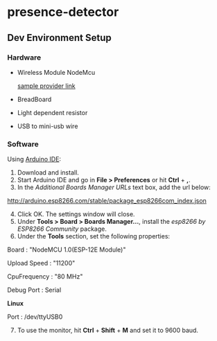 # presence-detector

## Dev Environment Setup

### Hardware

- Wireless Module NodeMcu 

  [sample provider link](https://www.amazon.ca/Wireless-NodeMcu-Nodemcu-Development-Products/dp/B07JLPGCT8/ref=sr_1_fkmr0_3?ie=UTF8&keywords=Lua%20Nodemcu%20WIFI%20Network%20Development%20Board%20Based%20ESP8266%20HIGH%20QUALITY&language=en_CA&qid=1547681099&sr=8-3-fkmr0)

- BreadBoard
- Light dependent resistor
- USB to mini-usb wire


###  Software

Using [Arduino IDE](https://www.arduino.cc/en/Main/Software): 

1. Download and install.
2. Start Arduino IDE and go in __File > Preferences__ or hit __Ctrl__ + __,__.
3. In the _Additional Boards Manager URLs_ text box, add the url below:

http://arduino.esp8266.com/stable/package_esp8266com_index.json

4. Click OK. The settings window will close.
5. Under __Tools > Board > Boards Manager...__, install the _esp8266 by ESP8266 Community_ package.  
6. Under the __Tools__ section, set the following properties:
  
Board : "NodeMCU 1.0(ESP-12E Module)"

Upload Speed : "11200"

CpuFrequency : "80 MHz"

Debug Port : Serial


__Linux__

Port : /dev/ttyUSB0

7. To use the monitor, hit __Ctrl__ + __Shift__ + __M__ and set it to 9600 baud.

